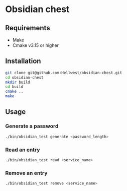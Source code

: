 # Obsidian chest

## Requirements
- Make
- Cmake v3.15 or higher

## Installation

```bash
git clone git@github.com:Hellwest/obsidian-chest.git
cd obsidian-chest
mkdir build
cd build
cmake ..
make
```

## Usage

### Generate a password

```bash
./bin/obsidian_test generate <password_length>
```

### Read an entry

```bash
./bin/obsidian_test read <service_name>
```

### Remove an entry

```bash
./bin/obsidian_test remove <service_name>
```

